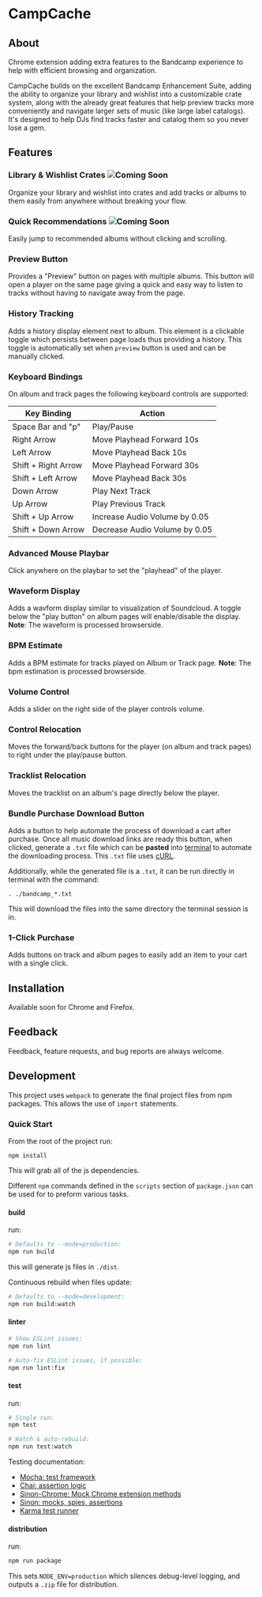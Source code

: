# CampCache
## About
Chrome extension adding extra features to the Bandcamp experience to help with efficient browsing and organization.

CampCache builds on the excellent Bandcamp Enhancement Suite, adding the ability to organize your library and wishlist into a customizable crate system, along with the already great features that help preview tracks more conveniently and navigate larger sets of music (like large label catalogs). It's designed to help DJs find tracks faster and catalog them so you never lose a gem.

## Features
### Library & Wishlist Crates ![Coming Soon](https://placehold.co/120x24/darkblue/white?text=Coming+Soon)
Organize your library and wishlist into crates and add tracks or albums to them easily from anywhere without breaking your flow.

### Quick Recommendations ![Coming Soon](https://placehold.co/120x24/darkblue/white?text=Coming+Soon)
Easily jump to recommended albums without clicking and scrolling.

### Preview Button
Provides a "Preview" button on pages with multiple albums. This button will open a player on the same page giving a quick and easy way to listen to tracks without having to navigate away from the page.

### History Tracking
Adds a history display element next to album. This element is a clickable toggle which persists between page loads thus providing a history. This toggle is automatically set when `preview` button is used and can be manually clicked.  

### Keyboard Bindings
On album and track pages the following keyboard controls are supported:

| Key Binding       | Action                          |
|-------------------|---------------------------------|
| Space Bar and "p"   | Play/Pause                    |
| Right Arrow         | Move Playhead Forward 10s     |
| Left Arrow          | Move Playhead Back 10s        |
| Shift + Right Arrow | Move Playhead Forward 30s     |
| Shift + Left Arrow  | Move Playhead Back 30s        |
| Down Arrow          | Play Next Track               |
| Up Arrow            | Play Previous Track           |
| Shift + Up Arrow    | Increase Audio Volume by 0.05 |
| Shift + Down Arrow  | Decrease Audio Volume by 0.05 |

### Advanced Mouse Playbar
Click anywhere on the playbar to set the "playhead" of the player.

### Waveform Display
Adds a wavform display similar to visualization of Soundcloud. A toggle below the "play button" on album pages will enable/disable the display.
**Note**: The waveform is processed browserside.

### BPM Estimate
Adds a BPM estimate for tracks played on Album or Track page.
**Note**: The bpm estimation is processed browserside.

### Volume Control
Adds a slider on the right side of the player controls volume.

### Control Relocation
Moves the forward/back buttons for the player (on album and track pages) to right under the play/pause button.

### Tracklist Relocation
Moves the tracklist on an album's page directly below the player.

### Bundle Purchase Download Button
Adds a button to help automate the process of download a cart after purchase. Once all music download links are ready this button, when clicked, generate a `.txt` file which can be **pasted** into [terminal](https://en.wikipedia.org/wiki/List_of_terminal_emulators) to automate the downloading process. This `.txt` file uses [cURL](https://en.wikipedia.org/wiki/CURL).

Additionally, while the generated file is a `.txt`, it can be run directly in terminal with the command:
```
. ./bandcamp_*.txt
```
This will download the files into the same directory the terminal session is in.

### 1-Click Purchase
Adds buttons on track and album pages to easily add an item to your cart with a single click.

## Installation
Available soon for Chrome and Firefox.

## Feedback
Feedback, feature requests, and bug reports are always welcome.

## Development
This project uses `webpack` to generate the final project files from npm packages. This allows the use of `import` statements.

### Quick Start
From the root of the project run:

```
npm install
```

This will grab all of the js dependencies.

Different `npm` commands defined in the `scripts` section of `package.json` can be used for to preform various tasks.

#### build
run:

```sh
# Defaults to --mode=production:
npm run build
```
this will generate js files in `./dist`.

Continuous rebuild when files update:

```sh
# Defaults to --mode=development:
npm run build:watch
```

#### linter

```sh
# Show ESLint issues:
npm run lint

# Auto-fix ESLint issues, if possible:
npm run lint:fix
```

#### test

run:

```sh
# Single run:
npm test

# Watch & auto-rebuild:
npm run test:watch
```

Testing documentation:

- [Mocha: test framework](https://mochajs.org/)
- [Chai: assertion logic](https://www.chaijs.com/api/assert/)
- [Sinon-Chrome: Mock Chrome extension methods](https://github.com/acvetkov/sinon-chrome)
- [Sinon: mocks, spies, assertions](https://sinonjs.org/releases/v9.0.2/assertions/)
- [Karma test runner](https://karma-runner.github.io/)

#### distribution

run:

```sh
npm run package
```

This sets `NODE_ENV=production` which silences debug-level logging, and outputs a `.zip` file for distribution.
